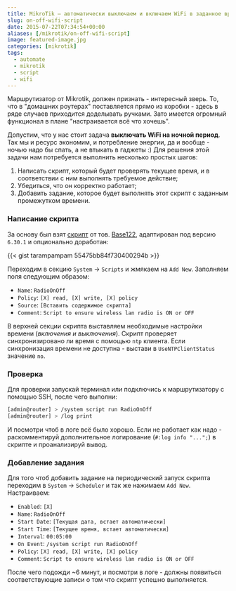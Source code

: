 ```yaml
---
title: MikroTik — автоматически выключаем и включаем WiFi в заданное время
slug: on-off-wifi-script
date: 2015-07-22T07:34:54+00:00
aliases: [/mikrotik/on-off-wifi-script]
image: featured-image.jpg
categories: [mikrotik]
tags:
  - automate
  - mikrotik
  - script
  - wifi
---
```


Маршрутизатор от Mikrotik, должен признать - интересный зверь. То, что в "домашних роутерах" поставляется прямо из коробки - здесь в ряде случаев приходится доделывать ручками. Зато имеется огромный функционал в плане "настраивается всё что хочешь".

Допустим, что у нас стоит задача **выключать WiFi на ночной период**. Так мы и ресурс экономим, и потребление энергии, да и вообще - ночью надо бы спать, а не втыкать в гаджеты :) Для решения этой задачи нам потребуется выполнить несколько простых шагов:

<!--more-->

1. Написать скрипт, который будет проверять текущее время, и в соответствии с ним выполнять требуемое действие;
2. Убедиться, что он корректно работает;
3. Добавить задание, которое будет выполнять этот скрипт с заданным промежутком времени.

### Написание скрипта

За основу был взят [скрипт](http://forum.mikrotik.com/viewtopic.php?p=326189&#038;sid=b0e452d55e134f069f27117f3c3962b9#p326189) от тов. [Base122](http://forum.mikrotik.com/memberlist.php?mode=viewprofile&#038;u=51749&#038;sid=b0e452d55e134f069f27117f3c3962b9), адаптирован под версию `6.30.1` и опционально доработан:

{{< gist tarampampam 55475bb84f730400294b >}}

Переходим в секцию `System` &rarr; `Scripts` и жмякаем на `Add New`. Заполняем поля следующим образом:

- `Name`: `RadioOnOff`
- `Policy`: `[X] read, [X] write, [X] policy`
- `Source`: `[Вставить содержимое скрипта]`
- `Comment`: `Script to ensure wireless lan radio is ON or OFF`

В верхней секции скрипта выставляем необходимые настройки времени (_включения и выключения_). Скрипт проверяет синхронизировано ли время с помощью `ntp` клиента. Если синхронизация времени не доступна - выстави в `UseNTPClientStatus` значение `no`.

### Проверка

Для проверки запускай терминал или подключись к маршрутизатору с помощью SSH, после чего выполни:

```bash
[admin@router] > /system script run RadioOnOff
[admin@router] > /log print
```

И посмотри чтоб в логе всё было хорошо. Если не работает как надо - раскомментируй дополнительное логирование (`#:log info "...";`) в скрипте и проанализируй вывод.

### Добавление задания

Для того чтоб добавить задание на периодический запуск скрипта переходим в `System` &rarr; `Scheduler` и так же нажимаем `Add New`. Настраиваем:

- `Enabled`: `[X]`
- `Name`: `RadioOnOff`
- `Start Date`: `[Текущая дата, встает автоматически]`
- `Start Time`: `[Текущее время, встает автоматически]`
- `Interval`: `00:05:00`
- `On Event`: `/system script run RadioOnOff`
- `Policy`: `[X] read, [X] write, [X] policy`
- `Comment`: `Script to ensure wireless lan radio is ON or OFF`

После чего подожди ~6 минут, и посмотри в логе - должны появиться соответствующие записи о том что скрипт успешно выполняется.
